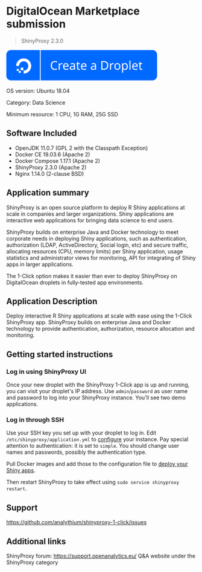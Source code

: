 # DigitalOcean Marketplace submission

> ShinyProxy 2.3.0

[![](https://raw.githubusercontent.com/analythium/shinyproxy-1-click/master/digitalocean/images/do-btn-blue.svg)](https://marketplace.digitalocean.com/apps/shinyproxy)

OS version: Ubuntu 18.04

Category: Data Science

Minimum resource: 1 CPU, 1G RAM, 25G SSD

## Software Included

- OpenJDK 11.0.7 (GPL 2 with the Classpath Exception)
- Docker CE 19.03.6 (Apache 2)
- Docker Compose 1.17.1 (Apache 2)
- ShinyProxy 2.3.0 (Apache 2)
- Nginx 1.14.0 (2-clause BSD)

## Application summary

ShinyProxy is an open source platform to deploy R Shiny applications at scale in companies and larger organizations. Shiny applications are interactive web applications for bringing data science to end users.

ShinyProxy builds on enterprise Java and Docker technology to meet corporate needs in deploying Shiny applications, such as authentication, authorization (LDAP, ActiveDirectory, Social login, etc) and secure traffic, allocating resources (CPU, memory limits) per Shiny application,
usage statistics and administrator views for monitoring, API for integrating of Shiny apps in larger applications.

The 1-Click option makes it easier than ever to deploy ShinyProxy on DigitalOcean droplets in fully-tested app environments.

## Application Description

Deploy interactive R Shiny applications at scale with ease using the 1-Click ShinyProxy app. ShinyProxy builds on enterprise Java and Docker technology to provide authentication, authorization, resource allocation and monitoring.

## Getting started instructions

### Log in using ShinyProxy UI

Once your new droplet with the ShinyProxy 1-Click app is up and running, you can visit your droplet's IP address. Use `admin`/`password` as user name and password to log into your ShinyProxy instance. You'll see two demo applications.

### Log in through SSH

Use your SSH key you set up with your droplet to log in. Edit `/etc/shinyproxy/application.yml` to [configure](<https://shinyproxy.io/configuration/>) your instance. Pay special attention to authentication: it is set to `simple`. You should change user names and passwords, possibly the authentication type.<br>

 Pull Docker images and add those to the configuration file to [deploy your Shiny apps](<https://shinyproxy.io/deploying-apps/>).<br>

 Then restart ShinyProxy to take effect using `sudo service shinyproxy restart`.

## Support

https://github.com/analythium/shinyproxy-1-click/issues

## Additional links

ShinyProxy forum: https://support.openanalytics.eu/ Q&A website under the ShinyProxy category
